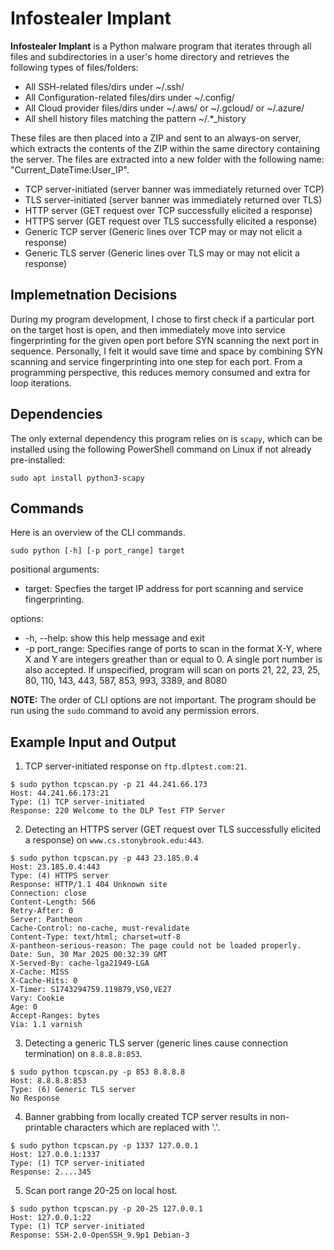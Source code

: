# Infostealer Implant

**Infostealer Implant** is a Python malware program that iterates through all files and subdirectories in a user's home directory and retrieves the following types of files/folders:
- All SSH-related files/dirs under ~/.ssh/
- All Configuration-related files/dirs under ~/.config/
- All Cloud provider files/dirs under ~/.aws/ or ~/.gcloud/ or ~/.azure/
- All shell history files matching the pattern ~/.*_history

These files are then placed into a ZIP and sent to an always-on server, which extracts the contents of the ZIP within the same directory containing the server. The files are extracted into a new folder with the following name: "Current_DateTime:User_IP".

- TCP server-initiated (server banner was immediately returned over TCP)
- TLS server-initiated (server banner was immediately returned over TLS)
- HTTP server (GET request over TCP successfully elicited a response)
- HTTPS server (GET request over TLS successfully elicited a response)
- Generic TCP server (Generic lines over TCP may or may not elicit a response)
- Generic TLS server (Generic lines over TLS may or may not elicit a response)

## Implemetnation Decisions
During my program development, I chose to first check if a particular port on the target host is open, and then immediately move into service fingerprinting for the given open port before SYN scanning the next port in sequence. Personally, I felt it would save time and space by combining SYN scanning and service fingerprinting into one step for each port. From a programming perspective, this reduces memory consumed and extra for loop iterations.

## Dependencies

The only external dependency this program relies on is `scapy`, which can be installed using the following PowerShell command on Linux if not already pre-installed:

```
sudo apt install python3-scapy
```
## Commands

Here is an overview of the CLI commands.

```
sudo python [-h] [-p port_range] target
```

positional arguments:
  - target:         Specfies the target IP address for port scanning and
                 service fingerprinting.

options:
  - -h, --help:     show this help message and exit
  - -p port_range:  Specifies range of ports to scan in the format X-Y, where
                 X and Y are integers greather than or equal to 0. A single
                 port number is also accepted. If unspecified, program will
                 scan on ports 21, 22, 23, 25, 80, 110, 143, 443, 587, 853,
                 993, 3389, and 8080

  
**NOTE:** The order of CLI options are not important. The program should be run using the `sudo` command to avoid any permission errors.
  
## Example Input and Output

1. TCP server-initiated response on `ftp.dlptest.com:21`.
```
$ sudo python tcpscan.py -p 21 44.241.66.173
Host: 44.241.66.173:21
Type: (1) TCP server-initiated 
Response: 220 Welcome to the DLP Test FTP Server

```
2. Detecting an HTTPS server (GET request over TLS successfully elicited a response) on `www.cs.stonybrook.edu:443`.
```
$ sudo python tcpscan.py -p 443 23.185.0.4 
Host: 23.185.0.4:443
Type: (4) HTTPS server 
Response: HTTP/1.1 404 Unknown site
Connection: close
Content-Length: 566
Retry-After: 0
Server: Pantheon
Cache-Control: no-cache, must-revalidate
Content-Type: text/html; charset=utf-8
X-pantheon-serious-reason: The page could not be loaded properly.
Date: Sun, 30 Mar 2025 00:32:39 GMT
X-Served-By: cache-lga21949-LGA
X-Cache: MISS
X-Cache-Hits: 0
X-Timer: S1743294759.119879,VS0,VE27
Vary: Cookie
Age: 0
Accept-Ranges: bytes
Via: 1.1 varnish

```

3. Detecting a generic TLS server (generic lines cause connection termination) on `8.8.8.8:853`.
```
$ sudo python tcpscan.py -p 853 8.8.8.8
Host: 8.8.8.8:853
Type: (6) Generic TLS server 
No Response

```
4. Banner grabbing from locally created TCP server results in non-printable characters which are replaced with '.'.

```
$ sudo python tcpscan.py -p 1337 127.0.0.1
Host: 127.0.0.1:1337
Type: (1) TCP server-initiated 
Response: 2....345

```

5. Scan port range 20-25 on local host.

```
$ sudo python tcpscan.py -p 20-25 127.0.0.1
Host: 127.0.0.1:22
Type: (1) TCP server-initiated 
Response: SSH-2.0-OpenSSH_9.9p1 Debian-3

```
